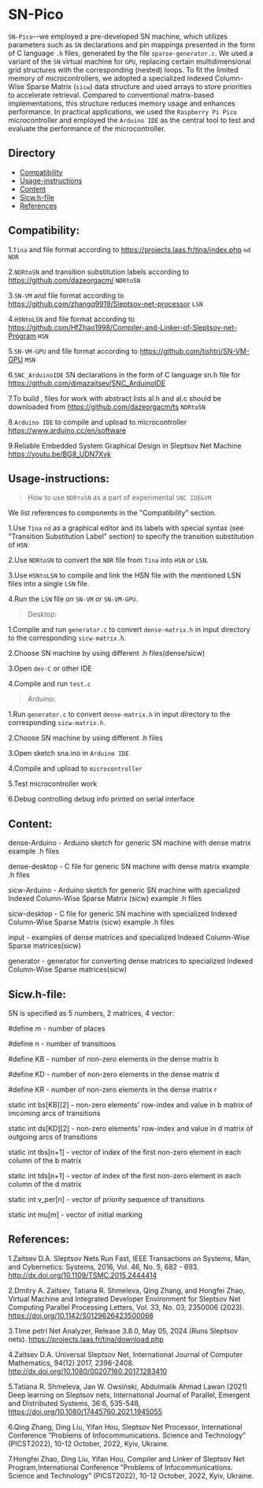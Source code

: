 SN-Pico
===
`SN-Pico`--we employed a pre-developed SN machine, which utilizes parameters such as `SN` declarations and pin mappings presented in the form of C language `.h` files, generated by the file `sparse-generator.c`. We used a variant of the `SN` virtual machine for `GPU`, replacing certain multidimensional grid structures with the corresponding (nested) loops. To fit the limited memory of microcontrollers, we adopted a specialized Indexed Column-Wise Sparse Matrix (`sicw`) data structure and used arrays to store priorities to accelerate retrieval. Compared to conventional matrix-based implementations, this structure reduces memory usage and enhances performance. In practical applications, we used the `Raspberry Pi Pico` microcontroller and employed the `Arduino IDE` as the central tool to test and evaluate the performance of the microcontroller.

## Directory
- [Compatibility](#Compatibility)
- [Usage-instructions](#Usage-instructions)
- [Content](#Content)
- [Sicw.h-file](#Sicw.h-file)
- [References](#References)

Compatibility:
-----
1.`Tina` and file format according to https://projects.laas.fr/tina/index.php `nd` `NDR`

2.`NDRtoSN` and transition substitution labels according to https://github.com/dazeorgacm/ `NDRtoSN`

3.`SN-VM` and file format according to https://github.com/zhangq9919/Sleptsov-net-processor `LSN`

4.`HSNtoLSN` and file format according to https://github.com/HfZhao1998/Compiler-and-Linker-of-Sleptsov-net-Program `HSN`

5.`SN-VM-GPU` and file format according to https://github.com/tishtri/SN-VM-GPU `MSN`

6.`SNC_ArduinoIDE` SN declarations in the form of C language sn.h file for https://github.com/dimazaitsev/SNC_ArduinoIDE

7.To build , files for work with abstract lists al.h and al.c should be downloaded from https://github.com/dazeorgacm/ts `NDRtoSN`

8.`Arduino IDE` to compile and upload to microcontroller https://www.arduino.cc/en/software

9.Reliable Embedded System Graphical Design in Sleptsov Net Machine https://youtu.be/BG8_UDN7Xvk

Usage-instructions:
-----
> How to use `NDRtoSN` as a part of experimental `SNC IDE&VM`

We list references to components in the "Compatibility" section.

1.Use `Tina` `nd` as a graphical editor and its labels with special syntax (see "Transition Substitution Label" section) to specify the transition substitution of `HSN`.
   
2.Use `NDRtoSN` to convert the `NDR` file from `Tina` into `HSN` or `LSN`.
   
3.Use `HSNtoLSN` to compile and link the HSN file with the mentioned LSN files into a single `LSN` file.
   
4.Run the `LSN` file on `SN-VM` or `SN-VM-GPU`.

> Desktop:

1.Compile and run `generator.c` to convert `dense-matrix.h` in input directory to the corresponding `sicw-matrix.h`.

2.Choose SN machine by using different .h files(dense/sicw)

3.Open `dev-C` or other IDE

4.Compile and run `test.c`

> Arduino:

1.Run `generator.c` to convert `dense-matrix.h` in input directory to the corresponding `sicw-matrix.h`.

2.Choose SN machine by using different .h files

3.Open sketch sna.ino in `Arduino IDE`

4.Compile and upload to `microcontroller`

5.Test microcontroller work

6.Debug controlling debug info printed on serial interface

Content:
-----
dense-Arduino - Arduino sketch for generic SN machine with dense matrix example .h files

dense-desktop - C file for generic SN machine with dense matrix example .h files

sicw-Arduino - Arduino sketch for generic SN machine with specialized Indexed Column-Wise Sparse Matrix (sicw) example .h files

sicw-desktop - C file for generic SN machine with specialized Indexed Column-Wise Sparse Matrix (sicw) example .h files

input - examples of dense matrices and specialized Indexed Column-Wise Sparse matrices(sicw) 

generator - generator for converting dense matrices to specialized Indexed Column-Wise Sparse matrices(sicw)

Sicw.h-file:
-----
SN is specified as 5 numbers, 2 matrices, 4 vector:

#define m - number of places

#define n - number of transitions

#define KB - number of non-zero elements in the dense matrix b

#define KD - number of non-zero elements in the dense matrix d

#define KR - number of non-zero elements in the dense matrix r

static int bs[KB][2] - non-zero elements' row-index and value in b matrix of imcoming arcs of transitions

static int ds[KD][2] - non-zero elements' row-index and value in d matrix of outgoing arcs of transitions

static int tbs[n+1] - vector of index of the first non-zero element in each column of the b matrix

static int tds[n+1] - vector of index of the first non-zero element in each column of the d matrix

static int v_per[n] - vector of priority sequence of transitions

static int mu[m] - vector of initial marking

References:
----
1.Zaitsev D.A. Sleptsov Nets Run Fast, IEEE Transactions on Systems, Man, and Cybernetics: Systems, 2016, Vol. 46, No. 5, 682 - 693. http://dx.doi.org/10.1109/TSMC.2015.2444414    

2.Dmitry A. Zaitsev, Tatiana R. Shmeleva, Qing Zhang, and Hongfei Zhao, Virtual Machine and Integrated Developer Environment for Sleptsov Net Computing Parallel Processing Letters, Vol. 33, No. 03, 2350006 (2023). https://doi.org/10.1142/S0129626423500068      

3.TIme petri Net Analyzer, Release 3.8.0, May 05, 2024 (Runs Sleptsov nets). https://projects.laas.fr/tina/download.php

4.Zaitsev D.A. Universal Sleptsov Net, International Journal of Computer Mathematics, 94(12) 2017, 2396-2408. http://dx.doi.org/10.1080/00207160.2017.1283410

5.Tatiana R. Shmeleva, Jan W. Owsiński, Abdulmalik Ahmad Lawan (2021) Deep learning on Sleptsov nets, International Journal of Parallel, Emergent and Distributed Systems, 36:6, 535-548, https://doi.org/10.1080/17445760.2021.1945055

6.Qing Zhang, Ding Liu, Yifan Hou, Sleptsov Net Processor, International Conference ”Problems of Infocommunications. Science and Technology” (PICST2022), 10-12 October, 2022, Kyiv, Ukraine.

7.Hongfei Zhao, Ding Liu, Yifan Hou, Compiler and Linker of Sleptsov Net Program,International Conference ”Problems of Infocommunications. Science and Technology” (PICST2022), 10-12 October, 2022, Kyiv, Ukraine.









